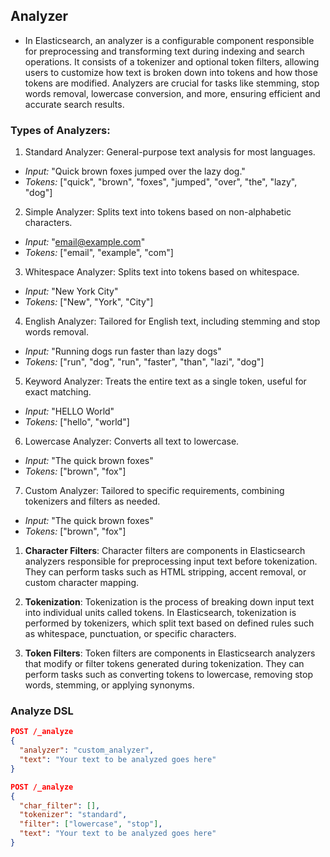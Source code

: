## Analyzer
- In Elasticsearch, an analyzer is a configurable component responsible for preprocessing and transforming text during indexing and search operations. It consists of a tokenizer and optional token filters, allowing users to customize how text is broken down into tokens and how those tokens are modified. Analyzers are crucial for tasks like stemming, stop words removal, lowercase conversion, and more, ensuring efficient and accurate search results.

### Types of Analyzers:
1. Standard Analyzer: General-purpose text analysis for most languages.
- *Input:* "Quick brown foxes jumped over the lazy dog."
- *Tokens:* ["quick", "brown", "foxes", "jumped", "over", "the", "lazy", "dog"]
2. Simple Analyzer: Splits text into tokens based on non-alphabetic characters.
- *Input:* "email@example.com"
- *Tokens:* ["email", "example", "com"]
3. Whitespace Analyzer: Splits text into tokens based on whitespace.
- *Input:* "New York City"
- *Tokens:* ["New", "York", "City"]
4. English Analyzer: Tailored for English text, including stemming and stop words removal.
- *Input:* "Running dogs run faster than lazy dogs"
- *Tokens:* ["run", "dog", "run", "faster", "than", "lazi", "dog"]
5. Keyword Analyzer: Treats the entire text as a single token, useful for exact matching.
- *Input:* "HELLO World"
- *Tokens:* ["hello", "world"]
6. Lowercase Analyzer: Converts all text to lowercase.
- *Input:* "The quick brown foxes"
- *Tokens:* ["brown", "fox"]
7. Custom Analyzer: Tailored to specific requirements, combining tokenizers and filters as needed.
- *Input:* "The quick brown foxes"
- *Tokens:* ["brown", "fox"]

1. **Character Filters**: 
   Character filters are components in Elasticsearch analyzers responsible for preprocessing input text before tokenization. They can perform tasks such as HTML stripping, accent removal, or custom character mapping.

2. **Tokenization**:
   Tokenization is the process of breaking down input text into individual units called tokens. In Elasticsearch, tokenization is performed by tokenizers, which split text based on defined rules such as whitespace, punctuation, or specific characters.

3. **Token Filters**: 
   Token filters are components in Elasticsearch analyzers that modify or filter tokens generated during tokenization. They can perform tasks such as converting tokens to lowercase, removing stop words, stemming, or applying synonyms.

### Analyze DSL

```json
POST /_analyze
{
  "analyzer": "custom_analyzer",
  "text": "Your text to be analyzed goes here"
}

POST /_analyze
{
  "char_filter": [],
  "tokenizer": "standard",
  "filter": ["lowercase", "stop"],
  "text": "Your text to be analyzed goes here"
}
```